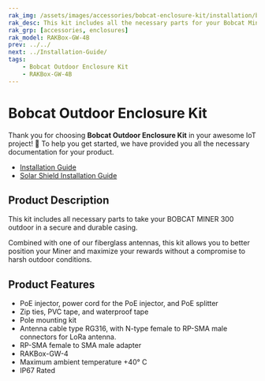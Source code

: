 ```yaml
---
rak_img: /assets/images/accessories/bobcat-enclosure-kit/installation/bobcat.png
rak_desc: This kit includes all the necessary parts for your Bobcat Miner 300 Outdoor in a secure and durable casing.
rak_grp: [accessories, enclosures]
rak_model: RAKBox-GW-4B
prev: ../../
next: ../Installation-Guide/
tags:
    - Bobcat Outdoor Enclosure Kit
    - RAKBox-GW-4B
---
```



# Bobcat Outdoor Enclosure Kit

Thank you for choosing **Bobcat Outdoor Enclosure Kit** in your awesome IoT project! 🎉 To help you get started, we have provided you all the necessary documentation for your product.

* [Installation Guide](../Installation-Guide/)
* [Solar Shield Installation Guide](../Solar-Shield/)


## Product Description

This kit includes all necessary parts to take your BOBCAT MINER 300 outdoor in a secure and durable casing.

Combined with one of our fiberglass antennas, this kit allows you to better position your Miner and maximize your rewards without a compromise to harsh outdoor conditions.

## Product Features

- PoE injector, power cord for the PoE injector, and PoE splitter
- Zip ties, PVC tape, and waterproof tape
- Pole mounting kit
- Antenna cable type RG316, with N-type female to RP-SMA male connectors for LoRa antenna.
- RP-SMA female to SMA male adapter
- RAKBox-GW-4
- Maximum ambient temperature +40°&nbsp;C
- IP67 Rated